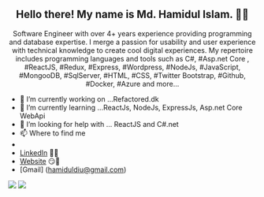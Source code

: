 <h2 align="center">Hello there! My name is Md. Hamidul Islam. 👋🤓</h2>
<p align="center">Software Engineer with over 4+ years experience providing
programming and database expertise. I merge a passion for
usability and user experience with technical knowledge to create
cool digital experiences. My repertoire includes programming
languages and tools such as C#, #Asp.net Core , #ReactJS,
#Redux, #Express, #Wordpress, #NodeJs, #JavaScript,
#MongooDB, #SqlServer, #HTML, #CSS, #Twitter Bootstrap,
#Github, #Docker, #Azure and more...
</p>

- 🔭 I’m currently working on ...Refactored.dk
- 🌱 I’m currently learning ...ReactJs, NodeJs, ExpressJs, Asp.net Core WebApi 
- 🤔 I’m looking for help with ... ReactJS and C#.net
-  📫 Where to find me 
-
- [LinkedIn](https://www.linkedin.com/in/md-hamidul-islam-16aa04b/) 👨💼
- [Website](hamidul.dk) 😏🔗
- [Gmail] (hamiduldiu@gmail.com)

![](https://img.shields.io/badge/Code-.net-informational?style=flat&logo=.net&logoColor=white&color=2bbc8a)
![](https://img.shields.io/badge/Code-Javascript-informational?style=flat&logo=javascript&logoColor=white&color=2bbc8a)




